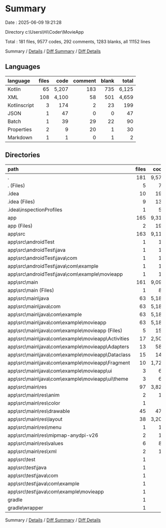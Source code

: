 # Summary

Date : 2025-06-09 19:21:28

Directory c:\\Users\\Hi\\Coder\\MovieApp

Total : 181 files,  9577 codes, 292 comments, 1283 blanks, all 11152 lines

Summary / [Details](details.md) / [Diff Summary](diff.md) / [Diff Details](diff-details.md)

## Languages
| language | files | code | comment | blank | total |
| :--- | ---: | ---: | ---: | ---: | ---: |
| Kotlin | 65 | 5,207 | 183 | 735 | 6,125 |
| XML | 108 | 4,100 | 58 | 501 | 4,659 |
| Kotlinscript | 3 | 174 | 2 | 23 | 199 |
| JSON | 1 | 47 | 0 | 0 | 47 |
| Batch | 1 | 39 | 29 | 22 | 90 |
| Properties | 2 | 9 | 20 | 1 | 30 |
| Markdown | 1 | 1 | 0 | 1 | 2 |

## Directories
| path | files | code | comment | blank | total |
| :--- | ---: | ---: | ---: | ---: | ---: |
| . | 181 | 9,577 | 292 | 1,283 | 11,152 |
| . (Files) | 5 | 70 | 49 | 26 | 145 |
| .idea | 10 | 191 | 0 | 0 | 191 |
| .idea (Files) | 9 | 138 | 0 | 0 | 138 |
| .idea\\inspectionProfiles | 1 | 53 | 0 | 0 | 53 |
| app | 165 | 9,311 | 242 | 1,256 | 10,809 |
| app (Files) | 2 | 195 | 1 | 20 | 216 |
| app\\src | 163 | 9,116 | 241 | 1,236 | 10,593 |
| app\\src\\androidTest | 1 | 14 | 6 | 4 | 24 |
| app\\src\\androidTest\\java | 1 | 14 | 6 | 4 | 24 |
| app\\src\\androidTest\\java\\com | 1 | 14 | 6 | 4 | 24 |
| app\\src\\androidTest\\java\\com\\example | 1 | 14 | 6 | 4 | 24 |
| app\\src\\androidTest\\java\\com\\example\\movieapp | 1 | 14 | 6 | 4 | 24 |
| app\\src\\main | 161 | 9,093 | 230 | 1,229 | 10,552 |
| app\\src\\main (Files) | 1 | 86 | 0 | 9 | 95 |
| app\\src\\main\\java | 63 | 5,184 | 172 | 728 | 6,084 |
| app\\src\\main\\java\\com | 63 | 5,184 | 172 | 728 | 6,084 |
| app\\src\\main\\java\\com\\example | 63 | 5,184 | 172 | 728 | 6,084 |
| app\\src\\main\\java\\com\\example\\movieapp | 63 | 5,184 | 172 | 728 | 6,084 |
| app\\src\\main\\java\\com\\example\\movieapp (Files) | 5 | 152 | 6 | 36 | 194 |
| app\\src\\main\\java\\com\\example\\movieapp\\Activities | 17 | 2,506 | 88 | 319 | 2,913 |
| app\\src\\main\\java\\com\\example\\movieapp\\Adapters | 13 | 588 | 9 | 97 | 694 |
| app\\src\\main\\java\\com\\example\\movieapp\\Dataclass | 15 | 149 | 0 | 39 | 188 |
| app\\src\\main\\java\\com\\example\\movieapp\\Fragment | 10 | 1,725 | 42 | 225 | 1,992 |
| app\\src\\main\\java\\com\\example\\movieapp\\ui | 3 | 64 | 27 | 12 | 103 |
| app\\src\\main\\java\\com\\example\\movieapp\\ui\\theme | 3 | 64 | 27 | 12 | 103 |
| app\\src\\main\\res | 97 | 3,823 | 58 | 492 | 4,373 |
| app\\src\\main\\res\\anim | 2 | 10 | 0 | 2 | 12 |
| app\\src\\main\\res\\color | 1 | 5 | 0 | 0 | 5 |
| app\\src\\main\\res\\drawable | 45 | 479 | 3 | 63 | 545 |
| app\\src\\main\\res\\layout | 38 | 3,200 | 40 | 417 | 3,657 |
| app\\src\\main\\res\\menu | 1 | 19 | 0 | 1 | 20 |
| app\\src\\main\\res\\mipmap-anydpi-v26 | 2 | 10 | 0 | 0 | 10 |
| app\\src\\main\\res\\values | 6 | 82 | 1 | 9 | 92 |
| app\\src\\main\\res\\xml | 2 | 18 | 14 | 0 | 32 |
| app\\src\\test | 1 | 9 | 5 | 3 | 17 |
| app\\src\\test\\java | 1 | 9 | 5 | 3 | 17 |
| app\\src\\test\\java\\com | 1 | 9 | 5 | 3 | 17 |
| app\\src\\test\\java\\com\\example | 1 | 9 | 5 | 3 | 17 |
| app\\src\\test\\java\\com\\example\\movieapp | 1 | 9 | 5 | 3 | 17 |
| gradle | 1 | 5 | 1 | 1 | 7 |
| gradle\\wrapper | 1 | 5 | 1 | 1 | 7 |

Summary / [Details](details.md) / [Diff Summary](diff.md) / [Diff Details](diff-details.md)